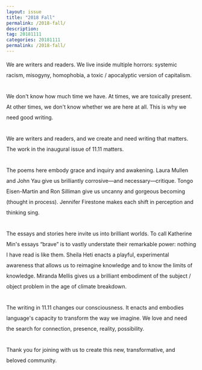 ```yaml
---
layout: issue
title: "2018 Fall"
permalink: /2018-fall/
description:
tag: 20181111
categories: 20181111
permalink: /2018-fall/
---
```


<div class="col-12">
  <p style="line-height: 2;">We are writers and readers. We live inside multiple horrors: systemic racism, misogyny, homophobia, a toxic / apocalyptic version of capitalism.
<br><br>
We don't know how much time we have. At times, we are toxically present. At other times, we don't know whether we are here at all. This is why we need good writing.
<br><br>
We are writers and readers, and we create and need writing that matters. The work in the inaugural issue of 11.11 matters.
<br><br>
The poems here embody grace and inquiry and awakening. Laura Mullen and John Yau give us brilliantly corrosive—and necessary—critique. Tongo Eisen-Martin and Ron Silliman give us uncanny and gorgeous becoming (thought in process). Jennifer Firestone makes each shift in perception and thinking sing.
<br><br>
The essays and stories here invite us into brilliant worlds. To call Katherine Min's essays “brave” is to vastly understate their remarkable power: nothing I have read is like them. Sheila Heti enacts a playful, experimental awareness that allows us to reimagine knowledge and to know the limits of knowledge. Miranda Mellis gives us a brilliant embodiment of the subject / object problem in the age of climate breakdown.
<br><br>
The writing in 11.11 changes our consciousness. It enacts and embodies language's capacity to transform the way we imagine. We love and need the search for connection, presence, reality, possibility. 
<br><br>
Thank you for joining with us to create this new, transformative, and beloved community.
</p>
</div>
